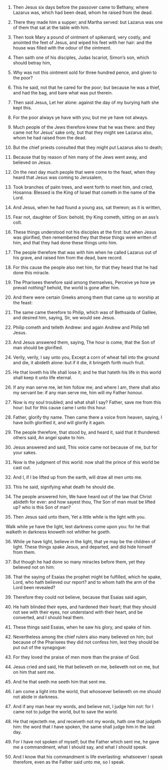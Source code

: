 1. Then Jesus six days before the passover came to Bethany, where
Lazarus was, which had been dead, whom he raised from the dead.

2. There they made him a supper; and Martha served: but Lazarus was
one of them that sat at the table with him.

3. Then took Mary a pound of ointment of spikenard, very costly, and
anointed the feet of Jesus, and wiped his feet with her hair: and the
house was filled with the odour of the ointment.

4. Then saith one of his disciples, Judas Iscariot, Simon’s son,
which should betray him,

5. Why was not this ointment sold for three
hundred pence, and given to the poor?

6. This he said, not that he
cared for the poor; but because he was a thief, and had the bag, and
bare what was put therein.

7. Then said Jesus, Let her alone: against the day of my burying
hath she kept this.

8. For the poor always ye have with you; but me ye have not always.

9. Much people of the Jews therefore knew that he was there: and
they came not for Jesus’ sake only, but that they might see Lazarus
also, whom he had raised from the dead.

10. But the chief priests consulted that they might put Lazarus also
to death;

11. Because that by reason of him many of the Jews went
away, and believed on Jesus.

12. On the next day much people that were come to the feast, when
they heard that Jesus was coming to Jerusalem,

13. Took branches of
palm trees, and went forth to meet him, and cried, Hosanna: Blessed is
the King of Israel that cometh in the name of the Lord.

14. And Jesus, when he had found a young ass, sat thereon; as it is
written,

15. Fear not, daughter of Sion: behold, thy King cometh,
sitting on an ass’s colt.

16. These things understood not his disciples at the first: but when
Jesus was glorified, then remembered they that these things were
written of him, and that they had done these things unto him.

17. The people therefore that was with him when he called Lazarus
out of his grave, and raised him from the dead, bare record.

18. For this cause the people also met him, for that they heard that
he had done this miracle.

19. The Pharisees therefore said among themselves, Perceive ye how
ye prevail nothing? behold, the world is gone after him.

20. And there were certain Greeks among them that came up to worship
at the feast:

21. The same came therefore to Philip, which was of
Bethsaida of Galilee, and desired him, saying, Sir, we would see
Jesus.

22. Philip cometh and telleth Andrew: and again Andrew and Philip
tell Jesus.

23. And Jesus answered them, saying, The hour is come, that the Son
of man should be glorified.

24. Verily, verily, I say unto you, Except a corn of wheat fall into
the ground and die, it abideth alone: but if it die, it bringeth forth
much fruit.

25. He that loveth his life shall lose it; and he that hateth his
life in this world shall keep it unto life eternal.

26. If any man serve me, let him follow me; and where I am, there
shall also my servant be: if any man serve me, him will my Father
honour.

27. Now is my soul troubled; and what shall I say? Father, save me
from this hour: but for this cause came I unto this hour.

28. Father, glorify thy name. Then came there a voice from heaven,
saying, I have both glorified it, and will glorify it again.

29. The people therefore, that stood by, and heard it, said that it
thundered: others said, An angel spake to him.

30. Jesus answered and said, This voice came not because of me, but
for your sakes.

31. Now is the judgment of this world: now shall the prince of this
world be cast out.

32. And I, if I be lifted up from the earth, will draw all men unto
me.

33. This he said, signifying what death he should die.

34. The people answered him, We have heard out of the law that
Christ abideth for ever: and how sayest thou, The Son of man must be
lifted up? who is this Son of man?

35. Then Jesus said unto them,
Yet a little while is the light with you.

Walk while ye have the light, lest darkness come upon you: for he that
walketh in darkness knoweth not whither he goeth.

36. While ye have light, believe in the light, that ye may be the
children of light. These things spake Jesus, and departed, and did
hide himself from them.

37. But though he had done so many miracles before them, yet they
believed not on him:

38. That the saying of Esaias the prophet might
be fulfilled, which he spake, Lord, who hath believed our report? and
to whom hath the arm of the Lord been revealed?

39. Therefore they
could not believe, because that Esaias said again,

40. He hath
blinded their eyes, and hardened their heart; that they should not see
with their eyes, nor understand with their heart, and be converted,
and I should heal them.

41. These things said Esaias, when he saw his glory, and spake of
him.

42. Nevertheless among the chief rulers also many believed on him;
but because of the Pharisees they did not confess him, lest they
should be put out of the synagogue:

43. For they loved the praise of
men more than the praise of God.

44. Jesus cried and said, He that believeth on me, believeth not on
me, but on him that sent me.

45. And he that seeth me seeth him that sent me.

46. I am come a light into the world, that whosoever believeth on me
should not abide in darkness.

47. And if any man hear my words, and believe not, I judge him not:
for I came not to judge the world, but to save the world.

48. He that rejecteth me, and receiveth not my words, hath one that
judgeth him: the word that I have spoken, the same shall judge him in
the last day.

49. For I have not spoken of myself; but the Father which sent me,
he gave me a commandment, what I should say, and what I should speak.

50. And I know that his commandment is life everlasting: whatsoever
I speak therefore, even as the Father said unto me, so I speak.